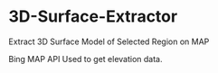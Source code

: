 # 3D-Surface-Extractor
Extract 3D Surface Model of Selected Region on MAP

Bing MAP API Used to get elevation data.
